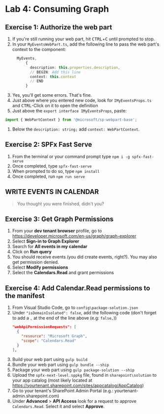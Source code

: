 # Lab 4: Consuming Graph

## Exercise 1: Authorize the web part

1. If you're still running your web part, hit <kbd>CTRL</kbd>+<kbd>C</kbd> until prompted to stop.
1. In your `MyEventsWebPart.ts`, add the following line to pass the web part's context to the component:
    ```typescript
      MyEvents,
          {
            description: this.properties.description,
            // BEGIN: Add this line
            context: this.context
            // END
          }
    ```
2. Yes, you'll get some errors. That's fine.
1. Just above where you entered new code, look for `IMyEventsProps.ts` and <kbd>CTRL</kbd>-Click on it to open the definition
1. Just above the `export interface IMyEventsProps`, paste:
```typescript
import { WebPartContext } from '@microsoft/sp-webpart-base';
```
1. Below the `description: string;` add `context: WebPartContext`.

## Exercise 2: SPFx Fast Serve

1. From the terminal or your command prompt type `npm i -g spfx-fast-serve`
1. Once completed, type `spfx-fast-serve`
1. When prompted to do so, type `npm install`
1. Once completed, run `npm run serve`

## WRITE EVENTS IN CALENDAR

> You thought you were finished, didn't you?

## Exercise 3: Get Graph Permissions

1. From your **dev tenant browser** profile, go to https://developer.microsoft.com/en-us/graph/graph-explorer
1. Select **Sign-in to Graph Explorer**
1. Search for **All events in my calendar**
1. Click on **Run query**
1. You should receive events (you did create events, right?). You may also get permission denied.
1. Select **Modify permissions**
1. Select the **Calendars.Read** and grant permissions

## Exercise 4: Add Calendar.Read permissions to the manifest

1. From Visual Studio Code, go to `config\package-solution.json`
1. Under `"isDomainIsolated": false`, add the following code (don't forget to add a `,` at the end of the line above (e.g: `false,`))
    ```json
    "webApiPermissionRequests": [
      {
        "resource": "Microsoft Graph",
        "scope": "Calendars.Read"
      }
    ],
    ```
1. Build your web part using `gulp build`
1. Bundle your web part using `gulp bundle --ship`
1. Package your web part using `gulp package-solution --ship`
1. Upload the `spfx-next-level.sppkg` file, found in `sharepoint\solution` to your app catalog (most likely located at https://yourtenant.sharepoint.com/sites/appcatalog/AppCatalog)
1. Go to your tenant's SharePoint Admin Portal (e.g.: yourtenant-admin.sharepoint.com)
1. Under **Advanced** > **API Access** look for a request to approve `Calendars.Read`. Select it and select **Approve**.